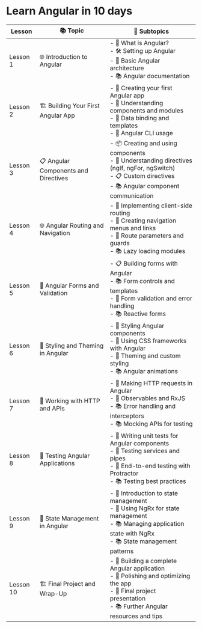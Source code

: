 # Learn Angular in 10 days
| Lesson  | 📚 Topic                               | 📝 Subtopics                                                                                       |
| ------- | ------------------------------------- | -------------------------------------------------------------------------------------------------- |
| Lesson 1 | 🌐 Introduction to Angular              | - 🤔 What is Angular?<br>- 🛠️ Setting up Angular<br>- 🌟 Basic Angular architecture<br>- 📚 Angular documentation              |
| Lesson 2 | 🏗️ Building Your First Angular App     | - 🧱 Creating your first Angular app<br>- 🌆 Understanding components and modules<br>- 🌟 Data binding and templates<br>- 📏 Angular CLI usage |
| Lesson 3 | 📋 Angular Components and Directives    | - 📦 Creating and using components<br>- 🌟 Understanding directives (ngIf, ngFor, ngSwitch)<br>- 📋 Custom directives<br>- 📚 Angular component communication |
| Lesson 4 | 🌐 Angular Routing and Navigation       | - 🔗 Implementing client-side routing<br>- 🌆 Creating navigation menus and links<br>- 🌟 Route parameters and guards<br>- 📚 Lazy loading modules |
| Lesson 5 | 📁 Angular Forms and Validation        | - 📋 Building forms with Angular<br>- 📚 Form controls and templates<br>- 🌟 Form validation and error handling<br>- 📚 Reactive forms      |
| Lesson 6 | 🌈 Styling and Theming in Angular      | - 🎨 Styling Angular components<br>- 🌟 Using CSS frameworks with Angular<br>- 🌈 Theming and custom styling<br>- 📚 Angular animations |
| Lesson 7 | 📡 Working with HTTP and APIs           | - 📡 Making HTTP requests in Angular<br>- 🌟 Observables and RxJS<br>- 📚 Error handling and interceptors<br>- 📚 Mocking APIs for testing |
| Lesson 8 | 🧪 Testing Angular Applications          | - 🧪 Writing unit tests for Angular components<br>- 🌟 Testing services and pipes<br>- 🧪 End-to-end testing with Protractor<br>- 📚 Testing best practices |
| Lesson 9 | 🔄 State Management in Angular          | - 🔄 Introduction to state management<br>- 🌟 Using NgRx for state management<br>- 📚 Managing application state with NgRx<br>- 📚 State management patterns |
| Lesson 10 | 🏗️ Final Project and Wrap-Up           | - 🌆 Building a complete Angular application<br>- 🌟 Polishing and optimizing the app<br>- 🎉 Final project presentation<br>- 📚 Further Angular resources and tips |
